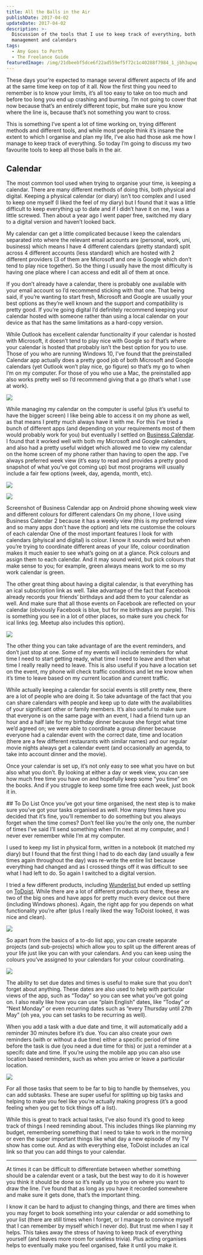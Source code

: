 ```yaml
---
title: All the Balls in the Air
publishDate: 2017-04-02
updateDate: 2017-04-02
description: >-
  Discussion of the tools that I use to keep track of everything, both task
  management and calendars
tags:
  - Amy Goes to Perth
  - The Freelance Guide
featuredImage: /img/21dbeebf5dce6f22ad559ef5f72c1c40288f7984_1_jbh3upwpmskrznxgczihoa.jpg
---
```

These days your’re expected to manage several different aspects of life and at the same time keep on top of it all. Now the first thing you need to remember is to know your limits, it’s all too easy to take on too much and before too long you end up crashing and burning. I’m not going to cover that now because that’s an entirely different topic, but make sure you know where the line is, because that’s not something you want to cross.

This is something I’ve spent a lot of time working on, trying different methods and different tools, and while most people think it’s insane the extent to which I organise and plan my life, I’ve also had those ask me how I manage to keep track of everything. So today I’m going to discuss my two favourite tools to keep all those balls in the air.

## Calendar

The most common tool used when trying to organise your time, is keeping a calendar. There are many different methods of doing this, both physical and digital. Keeping a physical calendar (or diary) isn’t too complex and I used to keep one myself (I liked the feel of my diary) but I found that it was a little difficult to keep everything up to date and if I didn’t have it on me, I was a little screwed. Then about a year ago I went paper free, switched my diary to a digital version and haven’t looked back.

My calendar can get a little complicated because I keep the calendars separated into where the relevant email accounts are (personal, work, uni, business) which means I have 4 different calendars (pretty standard) split across 4 different accounts (less standard) which are hosted with 2 different providers (3 of them are Microsoft and one is Google which don’t tend to play nice together). So the thing I usually have the most difficulty is having one place where I can access and edit all of them at once.

If you don’t already have a calendar, there is probably one available with your email account so I’d recommend sticking with that one. That being said, if you’re wanting to start fresh, Microsoft and Google are usually your best options as they’re well known and the support and compatibility is pretty good. If you’re going digital I’d definitely recommend keeping your calendar hosted with someone rather than using a local calendar on your device as that has the same limitations as a hard-copy version.

While Outlook has excellent calendar functionality if your calendar is hosted with Microsoft, it doesn’t tend to play nice with Google so if that’s where your calendar is hosted that probably isn’t the best option for you to use. Those of you who are running Windows 10, I’ve found that the preinstalled Calendar app actually does a pretty good job of both Microsoft and Google calendars (yet Outlook won’t play nice, go figure) so that’s my go to when I’m on my computer. For those of you who use a Mac, the preinstalled app also works pretty well so I’d recommend giving that a go (that’s what I use at work).

![](/img/b31376923a7a6b43a1b455fbb6375c8a2ea4dfd1_0_rd_sr3ymk1grnwk7.jpg)

While managing my calendar on the computer is useful (plus it’s useful to have the bigger screen) I like being able to access it on my phone as well, as that means I pretty much always have it with me. For this I’ve tried a bunch of different apps (and depending on your requirements most of them would probably work for you) but eventually I settled on [Business Calendar](http://www.businesscalendar.de/). I found that it worked well with both my Microsoft and Google calendars, and also had a pretty useful widget which allowed me to view my calendar on the home screen of my phone rather than having to open the app. I’ve always preferred week view (it’s easy to read and provides a pretty good snapshot of what you’ve got coming up) but most programs will usually include a fair few options (week, day, agenda, month, etc).

![](/img/bdde9e43c71f4426fc7c995461a51dfbc3790889_0_beypqutcoja30qxz.jpg)

![](/img/35ae836c02cec6ea5f6b4efe854b5d83f4646bc0_0_ydgsuhfjmwewti7l.png)

Screenshot of Business Calendar app on Android phone showing week view and different colours for different calendars
On my phone, I love using Business Calendar 2 because it has a weekly view (this is my preferred view and so many apps don't have the option) and lets me customise the colours of each calendar
One of the most important features I look for with calendars (phyiscal and digital) is colour. I know it sounds weird but when you’re trying to coordinate different areas of your life, colour coordination makes it much easier to see what’s going on at a glance. Pick colours and assign them to each calendar. And it may sound weird, but pick colours that make sense to you; for example, green always means work to me so my work calendar is green.

The other great thing about having a digital calendar, is that everything has an ical subscription link as well. Take advantage of the fact that Facebook already records your friends’ birthdays and add them to your calendar as well. And make sure that all those events on Facebook are reflected on your calendar (obviously Facebook is blue, but for me birthdays are purple). This is something you see in a lot of other places, so make sure you check for ical links (eg. Meetup also includes this option).

![](/img/9ef241ac338f2572ffc7c77cfaf176e19fdd6083_0_fholrxfhza-dnf0d.png)

The other thing you can take advantage of are the event reminders, and don’t just stop at one. Some of my events will include reminders for what time I need to start getting ready, what time I need to leave and then what time I really really need to leave. This is also useful if you have a location set on the event, my phone will check traffic conditions and let me know when it’s time to leave based on my current location and current traffic.

While actually keeping a calendar for social events is still pretty new, there are a lot of people who are doing it. So take advantage of the fact that you can share calendars with people and keep up to date with the availabilities of your significant other or family members. It’s also useful to make sure that everyone is on the same page with an event, I had a friend turn up an hour and a half late for my birthday dinner because she forgot what time we’d agreed on; we were able to coordinate a group dinner because everyone had a calendar event with the correct date, time and location (there are a few different restaurants with similar names) and our regular movie nights always get a calendar event (and occasionally an agenda, to take into account dinner and the movie).

Once your calendar is set up, it’s not only easy to see what you have on but also what you don’t. By looking at either a day or week view, you can see how much free time you have on and hopefully keep some “you time” on the books. And if you struggle to keep some time free each week, just book it in.

\## To Do List
Once you’ve got your time organised, the next step is to make sure you’ve got your tasks organised as well. How many times have you decided that it’s fine, you’ll remember to do something but you always forget when the time comes? Don’t feel like you’re the only one, the number of times I’ve said I’ll send something when I’m next at my computer, and I never ever remember while I’m at my computer.

I used to keep my list in physical form, written in a notebook (it matched my diary) but I found that the first thing I had to do each day (and usually a few times again throughout the day) was re-write the entire list because everything had changed and as I crossed things off it was difficult to see what I had left to do. So again I switched to a digital version.

I tried a few different products, including [Wunderlist ](https://www.wunderlist.com/)but ended up settling on [ToDoist](https://todoist.com/). While there are a lot of different products out there, these are two of the big ones and have apps for pretty much every device out there (including Windows phones). Again, the right app for you depends on what functionality you’re after (plus I really liked the way ToDoist looked, it was nice and clean).

![](/img/37e0b6a84fde4f59cdcae3b07f0f1d766c1ee439_0_szhkyuvq_ssg9f_c.jpg)

So apart from the basics of a to-do list app, you can create separate projects (and sub-projects) which allow you to split up the different areas of your life just like you can with your calendars. And you can keep using the colours you’ve assigned to your calendars for your colour coordinating.

![](/img/1a3a83febe45639c756f1023b96dc216f045245c_0_wbwwyqppzbdv8roh.png)

The ability to set due dates and times is useful to make sure that you don’t forget about anything. These dates are also used to help with particular views of the app, such as “Today” so you can see what you’ve got going on. I also really like how you can use “plain English” dates, like “Today” or “Next Monday” or even recurring dates such as “every Thursday until 27th May” (oh yea, you can set tasks to be recurring as well).

When you add a task with a due date and time, it will automatically add a reminder 30 minutes before it’s due. You can also create your own reminders (with or without a due time) either a specific period of time before the task is due (you need a due time for this) or just a reminder at a specifc date and time. If you’re using the mobile app you can also use location based reminders, such as when you arrive or leave a particular location.

![](/img/23b4d84a800043ea5e661ed58cec9616581f146c_0_fgjqnxzubcra1r8-.png)

For all those tasks that seem to be far to big to handle by themselves, you can add subtasks. These are super useful for splitting up big tasks and helping to make you feel like you’re actually making progress (it’s a good feeling when you get to tick things off a list).

While this is great to track actual tasks, I’ve also found it’s good to keep track of things I need reminding about. This includes things like planning my budget, remembering something that I need to take to work in the morning or even the super important things like what day a new episode of my TV show has come out. And as with everything else, ToDoist includes an ical link so that you can add things to your calendar.

---

At times it can be difficult to differentiate between whether something should be a calendar event or a task, but the best way to do it is however you think it should be done so it’s really up to you on where you want to draw the line. I’ve found that as long as you have it recorded somewhere and make sure it gets done, that’s the important thing.

I know it can be hard to adjust to changing things, and there are times when you may forget to book something into your calendar or add something to your list (there are still times when I forget, or I manage to convince myself that I can remember by myself which I never do). But trust me when I say it helps. This takes away the stress of having to keep track of everything yourself (and leaves more room for useless trivia). Plus acting organises helps to eventually make you feel organised, fake it until you make it.
